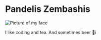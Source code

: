# Pandelis Zembashis

![Picture of my face](https://pbs.twimg.com/profile_images/685797367124213760/MXbvTLbT_400x400.png)

I like coding and tea. And sometimes beer 🍻i


